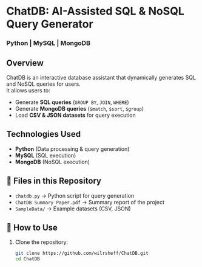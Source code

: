 # ChatDB: AI-Assisted SQL & NoSQL Query Generator
### Python | MySQL | MongoDB

## Overview
ChatDB is an interactive database assistant that dynamically generates SQL and NoSQL queries for users.  
It allows users to:
- Generate **SQL queries** (`GROUP BY`, `JOIN`, `WHERE`)
- Generate **MongoDB queries** (`$match`, `$sort`, `$group`)
- Load **CSV & JSON datasets** for query execution  

## Technologies Used
- **Python** (Data processing & query generation)
- **MySQL** (SQL execution)
- **MongoDB** (NoSQL execution)

## 📂 Files in this Repository
- `chatdb.py` → Python script for query generation
- `ChatDB Summary Paper.pdf` → Summary report of the project
- `SampleData/` → Example datasets (CSV, JSON)

## 🚀 How to Use
1. Clone the repository:
   ```bash
   git clone https://github.com/wilrsheff/ChatDB.git
   cd ChatDB
